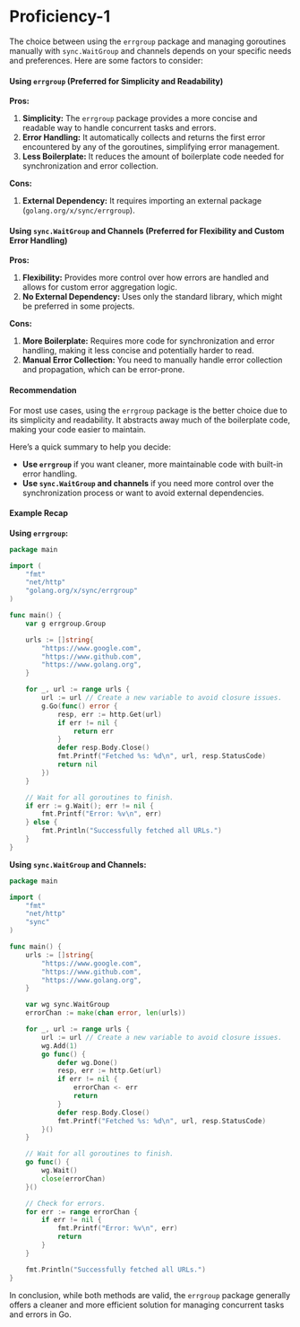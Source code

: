 # Proficiency-1

The choice between using the `errgroup` package and managing goroutines manually with `sync.WaitGroup` and channels depends on your specific needs and preferences. Here are some factors to consider:

#### Using `errgroup` (Preferred for Simplicity and Readability)

**Pros:**

1. **Simplicity:** The `errgroup` package provides a more concise and readable way to handle concurrent tasks and errors.
2. **Error Handling:** It automatically collects and returns the first error encountered by any of the goroutines, simplifying error management.
3. **Less Boilerplate:** It reduces the amount of boilerplate code needed for synchronization and error collection.

**Cons:**

1. **External Dependency:** It requires importing an external package (`golang.org/x/sync/errgroup`).

#### Using `sync.WaitGroup` and Channels (Preferred for Flexibility and Custom Error Handling)

**Pros:**

1. **Flexibility:** Provides more control over how errors are handled and allows for custom error aggregation logic.
2. **No External Dependency:** Uses only the standard library, which might be preferred in some projects.

**Cons:**

1. **More Boilerplate:** Requires more code for synchronization and error handling, making it less concise and potentially harder to read.
2. **Manual Error Collection:** You need to manually handle error collection and propagation, which can be error-prone.

#### Recommendation

For most use cases, using the `errgroup` package is the better choice due to its simplicity and readability. It abstracts away much of the boilerplate code, making your code easier to maintain.

Here’s a quick summary to help you decide:

* **Use `errgroup`** if you want cleaner, more maintainable code with built-in error handling.
* **Use `sync.WaitGroup` and channels** if you need more control over the synchronization process or want to avoid external dependencies.

#### Example Recap

**Using `errgroup`:**

```go
package main

import (
    "fmt"
    "net/http"
    "golang.org/x/sync/errgroup"
)

func main() {
    var g errgroup.Group

    urls := []string{
        "https://www.google.com",
        "https://www.github.com",
        "https://www.golang.org",
    }

    for _, url := range urls {
        url := url // Create a new variable to avoid closure issues.
        g.Go(func() error {
            resp, err := http.Get(url)
            if err != nil {
                return err
            }
            defer resp.Body.Close()
            fmt.Printf("Fetched %s: %d\n", url, resp.StatusCode)
            return nil
        })
    }

    // Wait for all goroutines to finish.
    if err := g.Wait(); err != nil {
        fmt.Printf("Error: %v\n", err)
    } else {
        fmt.Println("Successfully fetched all URLs.")
    }
}
```

**Using `sync.WaitGroup` and Channels:**

```go
package main

import (
    "fmt"
    "net/http"
    "sync"
)

func main() {
    urls := []string{
        "https://www.google.com",
        "https://www.github.com",
        "https://www.golang.org",
    }

    var wg sync.WaitGroup
    errorChan := make(chan error, len(urls))

    for _, url := range urls {
        url := url // Create a new variable to avoid closure issues.
        wg.Add(1)
        go func() {
            defer wg.Done()
            resp, err := http.Get(url)
            if err != nil {
                errorChan <- err
                return
            }
            defer resp.Body.Close()
            fmt.Printf("Fetched %s: %d\n", url, resp.StatusCode)
        }()
    }

    // Wait for all goroutines to finish.
    go func() {
        wg.Wait()
        close(errorChan)
    }()

    // Check for errors.
    for err := range errorChan {
        if err != nil {
            fmt.Printf("Error: %v\n", err)
            return
        }
    }

    fmt.Println("Successfully fetched all URLs.")
}
```

In conclusion, while both methods are valid, the `errgroup` package generally offers a cleaner and more efficient solution for managing concurrent tasks and errors in Go.
